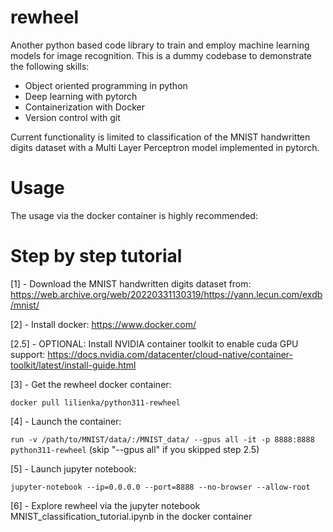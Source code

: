 # rewheel
Another python based code library to train and employ machine learning models for image recognition.
This is a dummy codebase to demonstrate the following skills:
  - Object oriented programming in python
  - Deep learning with pytorch
  - Containerization with Docker
  - Version control with git

Current functionality is limited to classification of the MNIST handwritten digits dataset with a
Multi Layer Perceptron model implemented in pytorch.

# Usage
The usage via the docker container is highly recommended:

# Step by step tutorial

[1] - Download the MNIST handwritten digits dataset from: https://web.archive.org/web/20220331130319/https://yann.lecun.com/exdb/mnist/

[2] - Install docker: https://www.docker.com/

[2.5] - OPTIONAL: Install NVIDIA container toolkit to enable cuda GPU support: https://docs.nvidia.com/datacenter/cloud-native/container-toolkit/latest/install-guide.html

[3] - Get the rewheel docker container: 

`docker pull lilienka/python311-rewheel`

[4] - Launch the container:

`run -v /path/to/MNIST/data/:/MNIST_data/ --gpus all -it -p 8888:8888 python311-rewheel` (skip "--gpus all" if you skipped step 2.5)

[5] - Launch jupyter notebook:

`jupyter-notebook --ip=0.0.0.0 --port=8888 --no-browser --allow-root`

[6] - Explore rewheel via the jupyter notebook MNIST_classification_tutorial.ipynb in the docker container

